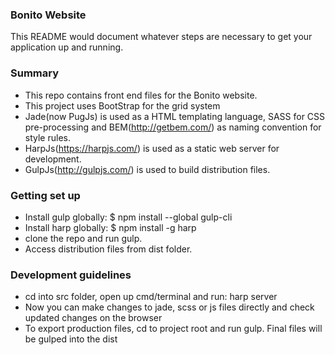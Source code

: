 ### Bonito Website ###

This README would document whatever steps are necessary to get your application up and running.

### Summary ###

* This repo contains front end files for the Bonito website.
* This project uses BootStrap for the grid system
* Jade(now PugJs) is used as a HTML templating language, SASS for CSS pre-processing and BEM(http://getbem.com/) as naming convention for style rules.
* HarpJs(https://harpjs.com/) is used as a static web server for development.
* GulpJs(http://gulpjs.com/) is used to build distribution files.

### Getting set up ###

* Install gulp globally: $ npm install --global gulp-cli
* Install harp globally: $ npm install -g harp
* clone the repo and run gulp.
* Access distribution files from dist folder.

### Development guidelines ###

* cd into src folder, open up cmd/terminal and run: harp server
* Now you can make changes to jade, scss or js files directly and check updated changes on the browser
* To export production files, cd to project root and run gulp. Final files will be gulped into the dist